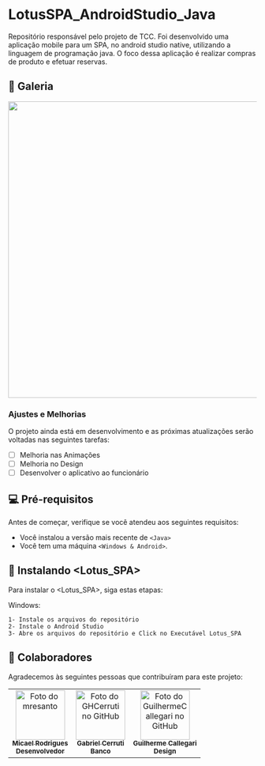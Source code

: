 # LotusSPA_AndroidStudio_Java

<!---Esses são exemplos. Veja https://shields.io para outras pessoas ou para personalizar este conjunto de escudos. Você pode querer incluir dependências, status do projeto e informações de licença aqui--->


Repositório responsável pelo projeto de TCC. Foi desenvolvido uma aplicação mobile para um SPA, no android studio native, utilizando a linguagem de programação java. O foco dessa aplicação é realizar compras de produto e efetuar reservas.

## 📸 Galeria

<div align="left">
<img src="https://lledogrupo.com/wp-content/uploads/2018/04/white-img.jpg" width="600px" />
</div>


### Ajustes e Melhorias

O projeto ainda está em desenvolvimento e as próximas atualizações serão voltadas nas seguintes tarefas:

- [ ] Melhoria nas Animações
- [ ] Melhoria no Design
- [ ] Desenvolver o aplicativo ao funcionário

## 💻 Pré-requisitos

Antes de começar, verifique se você atendeu aos seguintes requisitos:
<!---Estes são apenas requisitos de exemplo. Adicionar, duplicar ou remover conforme necessário--->
* Você instalou a versão mais recente de `<Java>`
* Você tem uma máquina `<Windows & Android>`.

## 🚀 Instalando <Lotus_SPA>

Para instalar o <Lotus_SPA>, siga estas etapas:


Windows:
```
1- Instale os arquivos do repositório
2- Instale o Android Studio
3- Abre os arquivos do repositório e Click no Executável Lotus_SPA
```

## 🤝 Colaboradores

Agradecemos às seguintes pessoas que contribuíram para este projeto:

<table>
  <tr>
     <td align="center">
      <a href="#">
        <img src="https://avatars.githubusercontent.com/u/66914500?v=4" width="100px;" alt="Foto do mresanto"/><br>
        <sub>
          <b>Micael Rodrigues</b> <br> <b>Desenvolvedor</b>
        </sub>
      </a>
    </td>
    <td align="center">
      <a href="#">
        <img src="https://avatars.githubusercontent.com/u/66427525?v=4" width="100px;" alt="Foto do GHCerruti no GitHub"/><br>
        <sub>
          <b>Gabriel Cerruti</b>  <br> <b>Banco</b>
        </sub>
      </a>
    </td>
    <td align="center">
      <a href="#">
        <img src="https://avatars.githubusercontent.com/u/66626306?v=4" width="100px;" alt="Foto do GuilhermeCallegari no GitHub"/><br>
        <sub>
          <b>Guilherme Callegari</b>  <br> <b>Design</b>
        </sub>
      </a>
    </td>
    
    
  </tr>
</table>


